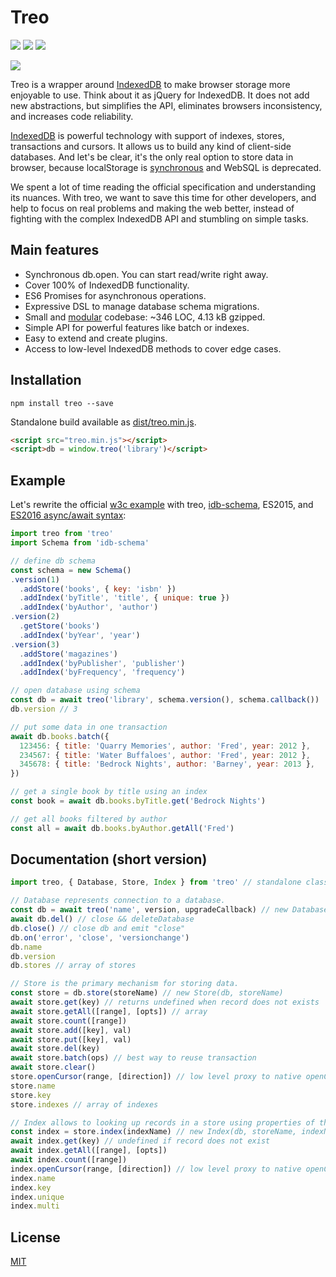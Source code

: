 # Treo

[![](https://img.shields.io/npm/v/treo.svg)](https://npmjs.org/package/treo)
[![](https://img.shields.io/travis/treojs/treo.svg)](https://travis-ci.org/treojs/treo)
[![](http://img.shields.io/npm/dm/treo.svg)](https://npmjs.org/package/treo)

[![](https://saucelabs.com/browser-matrix/treo.svg)](https://saucelabs.com/u/treo)

Treo is a wrapper around [IndexedDB](http://www.w3.org/TR/IndexedDB/) to make browser storage more enjoyable to use.
Think about it as jQuery for IndexedDB. It does not add new abstractions, but simplifies the API, eliminates browsers inconsistency, and increases code reliability.

[IndexedDB](http://www.w3.org/TR/IndexedDB/) is powerful technology with support of indexes, stores, transactions and cursors. It allows us to build any kind of client-side databases.
And let's be clear, it's the only real option to store data in browser, because localStorage is [synchronous](https://hacks.mozilla.org/2012/03/there-is-no-simple-solution-for-local-storage/) and WebSQL is deprecated.

We spent a lot of time reading the official specification and understanding its nuances.
With treo, we want to save this time for other developers, and help to focus on real problems and making the web better, instead of fighting with the complex IndexedDB API and stumbling on simple tasks.

## Main features

* Synchronous db.open. You can start read/write right away.
* Cover 100% of IndexedDB functionality.
* ES6 Promises for asynchronous operations.
* Expressive DSL to manage database schema migrations.
* Small and [modular](https://github.com/treojs) codebase: ~346 LOC, 4.13 kB gzipped.
* Simple API for powerful features like batch or indexes.
* Easy to extend and create plugins.
* Access to low-level IndexedDB methods to cover edge cases.

## Installation

    npm install treo --save

Standalone build available as [dist/treo.min.js](./dist/treo.min.js).

```html
<script src="treo.min.js"></script>
<script>db = window.treo('library')</script>
```

## Example

Let's rewrite the official [w3c example](http://www.w3.org/TR/IndexedDB/#introduction)
with treo, [idb-schema](https://github.com/treojs/idb-schema), ES2015, and [ES2016 async/await syntax](https://jakearchibald.com/2014/es7-async-functions/):

```js
import treo from 'treo'
import Schema from 'idb-schema'

// define db schema
const schema = new Schema()
.version(1)
  .addStore('books', { key: 'isbn' })
  .addIndex('byTitle', 'title', { unique: true })
  .addIndex('byAuthor', 'author')
.version(2)
  .getStore('books')
  .addIndex('byYear', 'year')
.version(3)
  .addStore('magazines')
  .addIndex('byPublisher', 'publisher')
  .addIndex('byFrequency', 'frequency')

// open database using schema
const db = await treo('library', schema.version(), schema.callback())
db.version // 3

// put some data in one transaction
await db.books.batch({
  123456: { title: 'Quarry Memories', author: 'Fred', year: 2012 },
  234567: { title: 'Water Buffaloes', author: 'Fred', year: 2012 },
  345678: { title: 'Bedrock Nights', author: 'Barney', year: 2013 },
})

// get a single book by title using an index
const book = await db.books.byTitle.get('Bedrock Nights')

// get all books filtered by author
const all = await db.books.byAuthor.getAll('Fred')
```

## Documentation (short version)

```js
import treo, { Database, Store, Index } from 'treo' // standalone classes are also available

// Database represents connection to a database.
const db = await treo('name', version, upgradeCallback) // new Database(rawDb)
await db.del() // close && deleteDatabase
db.close() // close db and emit "close"
db.on('error', 'close', 'versionchange')
db.name
db.version
db.stores // array of stores

// Store is the primary mechanism for storing data.
const store = db.store(storeName) // new Store(db, storeName)
await store.get(key) // returns undefined when record does not exists
await store.getAll([range], [opts]) // array
await store.count([range])
await store.add([key], val)
await store.put([key], val)
await store.del(key)
await store.batch(ops) // best way to reuse transaction
await store.clear()
store.openCursor(range, [direction]) // low level proxy to native openCursor
store.name
store.key
store.indexes // array of indexes

// Index allows to looking up records in a store using properties of the values.
const index = store.index(indexName) // new Index(db, storeName, indexName)
await index.get(key) // undefined if record does not exist
await index.getAll([range], [opts])
await index.count([range])
index.openCursor(range, [direction]) // low level proxy to native openCursor
index.name
index.key
index.unique
index.multi
```

## License

[MIT](./LICENSE)
